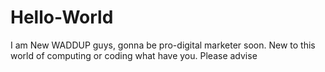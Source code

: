 # Hello-World
I am New
WADDUP guys, gonna be pro-digital marketer soon. New to this world of computing or coding what have you. Please advise
